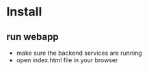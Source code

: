 # Install
## run webapp
- make sure the backend services are running
- open index.html file in your browser

